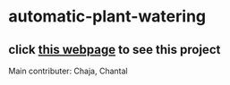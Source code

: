 # automatic-plant-watering

## click [this webpage](https://automaticplantwatering.wordpress.com/2015/12/15/code/) to see this project
Main contributer: Chaja, Chantal
